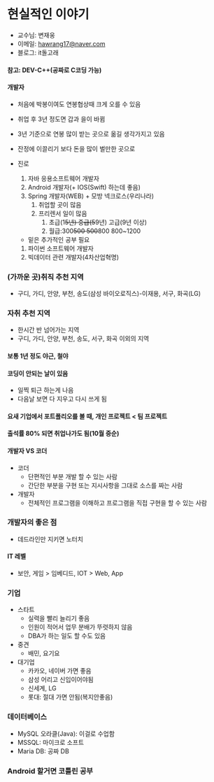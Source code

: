 # 현실적인 이야기

- 교수님: 변재웅
- 이메일: [hawrang17@naver.com](mailto:hawrang17@naver.com)
- 블로그: it돌고래

#### 참고: DEV-C++(공짜로 C코딩 가능)

#### 개발자

- 처음에 박봉이여도 연봉협상때 크게 오를 수 있음

- 취업 후 3년 정도면 갑과 을이 바뀜

- 3년 기준으로 연봉 많이 받는 곳으로 옮길 생각가지고 있음

- 잔정에 이끌리기 보다 돈을 많이 벌만한 곳으로

- 진로

  1. 자바 응용소프트웨어 개발자
  2. Android 개발자(+ IOS(Swift) 하는데 좋음)
  3. Spring 개발자(WEB) + 모방 넥크로스(우리나라)
     1. 취업할 곳이 많음
     2. 프리렌서 일이 많음
        1. 초급(1~~5년) 중급(5~~9년) 고급(9년 이상)
        2. 월급:300~~500 500~~800 800~1200

  - 밑은 추가적인 공부 필요

  1. 파이썬 소프트웨어 개발자
  2. 빅데이터 관련 개발자(4차산업혁명)

### (가까운 곳)취직 추천 지역

- 구디, 가디, 안양, 부천, 송도(삼성 바이오로직스)-이재용, 서구, 화곡(LG)

### 자취 추천 지역

- 한시간 반 넘어가는 지역
- 구디, 가디, 안양, 부천, 송도, 서구, 화곡 이외의 지역

#### 보통 1년 정도 야근, 철야

#### 코딩이 안되는 날이 있음

- 일찍 퇴근 하는게 나음
- 다음날 보면 다 지우고 다시 쓰게 됨

#### 요새 기업에서 포트폴리오를 볼 때, 개인 프로젝트 < 팀 프로젝트

#### 출석률 80% 되면 취업나가도 됨(10월 중순)

#### 개발자 VS 코더

- 코더
  - 단편적인 부분 개발 할 수 있는 사람
  - 간단한 부분을 구현 또는 지시사항을 그대로 소스를 짜는 사람
- 개발자
  - 전체적인 프로그램을 이해하고 프로그램을 직접 구현을 할 수 있는 사람

### 개발자의 좋은 점

- 데드라인만 지키면 노터치

#### IT 레벨

- 보안, 게임 > 임베디드, IOT > Web, App

### 기업

- 스타트
  - 실력을 빨리 늘리기 좋음
  - 인원이 적어서 업무 분배가 뚜렷하지 않음
  - DBA가 하는 일도 할 수도 있음
- 중견
  - 배민, 요기요
- 대기업
  - 카카오, 네이버 가면 좋음
  - 삼성 어리고 신입이어야됨
  - 신세계, LG
  - 롯대: 절대 가면 안됨(복지안좋음)

### 데이터베이스

- MySQL 오라클(Java): 이걸로 수업함
- MSSQL: 마이크로 소프트
- Maria DB: 공짜 DB

### Android 할거면 코틀린 공부